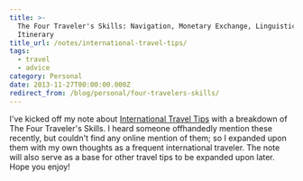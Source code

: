 ```yaml
---
title: >-
  The Four Traveler's Skills: Navigation, Monetary Exchange, Linguistics &
  Itinerary
title_url: /notes/international-travel-tips/
tags:
  - travel
  - advice
category: Personal
date: 2013-11-27T00:00:00.000Z
redirect_from: /blog/personal/four-travelers-skills/
---
```


I've kicked off my note about [International Travel Tips](/notes/international-travel-tips/) with a breakdown of The Four Traveler's Skills. I heard someone offhandedly mention these recently, but couldn't find any online mention of them; so I expanded upon them with my own thoughts as a frequent international traveler.  The note will also serve as a base for other travel tips to be expanded upon later. Hope you enjoy!


